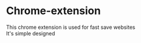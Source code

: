 # Chrome-extension

This chrome extension is used for fast save websites <br>
It's simple designed 

